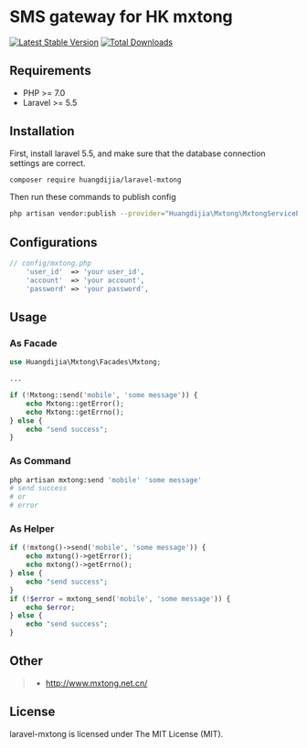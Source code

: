 # SMS gateway for HK mxtong

[![Latest Stable Version](https://poser.pugx.org/huangdijia/laravel-mxtong/version.png)](https://packagist.org/packages/huangdijia/laravel-mxtong)
[![Total Downloads](https://poser.pugx.org/huangdijia/laravel-mxtong/d/total.png)](https://packagist.org/packages/huangdijia/laravel-mxtong)

## Requirements

* PHP >= 7.0
* Laravel >= 5.5

## Installation

First, install laravel 5.5, and make sure that the database connection settings are correct.

~~~bash
composer require huangdijia/laravel-mxtong
~~~

Then run these commands to publish config

~~~bash
php artisan vendor:publish --provider="Huangdijia\Mxtong\MxtongServiceProvider"
~~~

## Configurations

~~~php
// config/mxtong.php
    'user_id'  => 'your user_id',
    'account'  => 'your account',
    'password' => 'your password',
~~~

## Usage

### As Facade

~~~php
use Huangdijia\Mxtong\Facades\Mxtong;

...

if (!Mxtong::send('mobile', 'some message')) {
    echo Mxtong::getError();
    echo Mxtong::getErrno();
} else {
    echo "send success";
}

~~~

### As Command

~~~bash
php artisan mxtong:send 'mobile' 'some message'
# send success
# or
# error
~~~

### As Helper

~~~php
if (!mxtong()->send('mobile', 'some message')) {
    echo mxtong()->getError();
    echo mxtong()->getErrno();
} else {
    echo "send success";
}
if (!$error = mxtong_send('mobile', 'some message')) {
    echo $error;
} else {
    echo "send success";
}
~~~

## Other

> * http://www.mxtong.net.cn/

## License

laravel-mxtong is licensed under The MIT License (MIT).